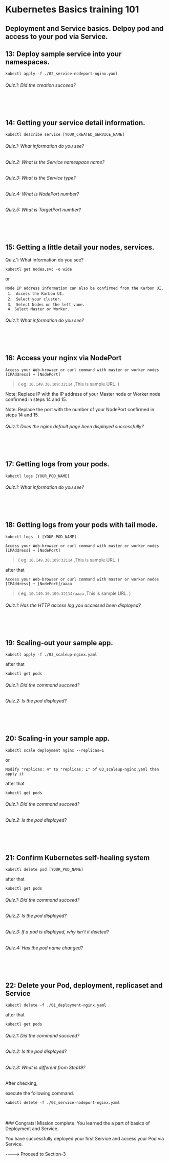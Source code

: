 # Kubernetes Basics training 101

Deployment and Service basics. Delpoy pod and access to your pod via Service.
---  

## 13: Deploy sample service into your namespaces.
```shell
kubectl apply -f ./02_service-nodeport-nginx.yaml
```
###### Quiz.1: Did the creation succeed?
</br>
</br>



## 14: Getting your service detail information.

```shell
kubectl describe service [YOUR_CREATED_SERVICE_NAME]
```
###### Quiz.1: What information do you see?
###### Quiz.2: What is the Service namespace name?
###### Quiz.3: What is the Service type?
###### Quiz.4: What is NodePort number?
###### Quiz.5: What is TargetPort number?
</br>
</br>


## 15: Getting a little detail your nodes, services.
Quiz.1: What information do you see?
```shell
kubectl get nodes,svc -o wide
```
or
```shell
Node IP address information can also be confirmed from the Karbon UI.
 1． Access the Karbon UI.
 2． Select your cluster.
 3． Select Nodes on the left vane.
 4. Select Master or Worker.
```
###### Quiz.1: What information do you see?
</br>
</br>


## 16: Access your nginx via NodePort
```
Access your Web-browser or curl command with master or worker nodes [IPAddress] + [NodePort]
```
> ( eg. `10.149.30.109:32114` ,This is sample URL. )

Note: Replace IP with the IP address of your Master node or Worker node confirmed in steps 14 and 15.

Note: Replace the port with the number of your NodePort confirmed in steps 14 and 15.

###### Quiz.1: Does the nginx default page been displayed successfully?
</br>
</br>


## 17: Getting logs from your pods.
```shell
kubectl logs [YOUR_POD_NAME]
```
###### Quiz.1: What information do you see?
</br>
</br>


## 18: Getting logs from your pods with tail mode.
```shell
kubectl logs -f [YOUR_POD_NAME]

Access your Web-browser or curl command with master or worker nodes [IPAddress] + [NodePort]
```
> ( eg. `10.149.30.109:32114` ,This is sample URL. )

after that
```shell
Access your Web-browser or curl command with master or worker nodes [IPAddress] + [NodePort]/aaaa

```
> ( eg. `10.149.30.109:32114/aaaa` ,This is sample URL. )

###### Quiz.1: Has the HTTP access log you accessed been displayed?
</br>
</br>


## 19: Scaling-out your sample app.
```shell
kubectl apply -f ./03_scaleup-nginx.yaml
```
after that
```shell
kubectl get pods
```
###### Quiz.1: Did the command succeed?
###### Quiz.2: Is the pod displayed?
</br>
</br>


## 20: Scaling-in your sample app.
```shell
kubectl scale deployment nginx --replicas=1
```
or
```shell
Modify "replicas: 4" to "replicas: 1" of 03_scaleup-nginx.yaml then apply it
```
after that
```shell
kubectl get pods
```
###### Quiz.1: Did the command succeed?
###### Quiz.2: Is the pod displayed?
</br>
</br>


## 21: Confirm Kubernetes self-healing system 
```shell
kubectl delete pod [YOUR_POD_NAME]
```
after that
```shell
kubectl get pods
```
###### Quiz.1: Did the command succeed?
###### Quiz.2: Is the pod displayed?
###### Quiz.3: If a pod is displayed, why isn't it deleted?
###### Quiz.4: Has the pod name changed? 
</br>
</br>


## 22: Delete your Pod, deployment, replicaset and Service
```shell
kubectl delete -f ./01_deployment-nginx.yaml
```
after that
```
kubectl get pods
```
###### Quiz.1: Did the command succeed?
###### Quiz.2: Is the pod displayed?
###### Quiz.3: What is different from Step19?

After checking, 

execute the following command.
```shell
kubectl delete -f ./02_service-nodeport-nginx.yaml
```
</br>
</br>
### Congrats! Mission complete.
You learned the a part of basics of Deployment and Service.

You have successfully deployed your first Service and access your Pod via Service.

----> Proceed to Section-3
</br>
</br>
